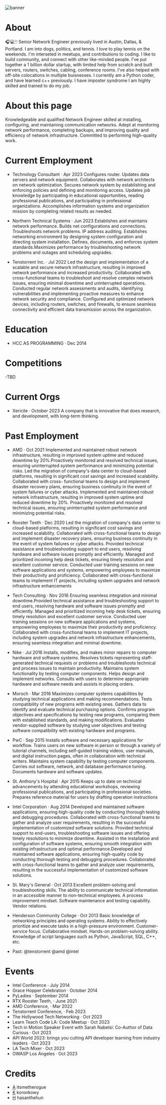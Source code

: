 
![banner](https://github.com/staramidst/staramidst/assets/146413562/1f642dde-3a4e-4565-8cd4-f34ca079bda3)


# About
 🎧💻🖱️ Senior Network Engineer previously lived in Austin, Dallas, & Portland. I am into dogs, politics, and tennis. I love to play tennis on the weekends. I'm interseted in meetups, and contributions to coding. I like to build community, and connect with other like-minded people. I've put together a 1 billion dollar startup, with limited help from scratch and built servers, routers, switches, cabling, conference rooms. I've also helped with off-site colocations in multiple buisnesses. I currently am a Python coder, and have learned c++ previously. I have imposter syndrome I am highly skilled and trained to do my job.

# About this page
Knowledgeable and qualified Network Engineer skilled at installing, configuring, and maintaining communication networks. Adept at monitoring network performance, completing backups, and improving quality and efficiency of network infrastructure. Committed to performing high-quality work.

# Current Employment

- Technology Consultant · Apr 2023
Configures router. Updates data servers and network equipment. Collaborates with network architects on network optimization. Secures network system by establishing and enforcing policies and defining and monitoring access. Updates job knowledge by participating in educational opportunities, reading professional publications, and participating in professional organizations. Accomplishes information systems and organization mission by completing related results as needed.

- Northern Technical Systems · Jun 2023
Establishes and maintains network performance. Builds net configurations and connections. Troubleshoots network problems. IP address auditing. Establishes networking environment by designing system configuration and directing system installation. Defines, documents, and enforces system standards.Maximizes performance by troubleshooting network problems and outages and scheduling upgrades.

- Tenstorrent Inc. · Jul 2022 
Led the design and implementation of a scalable and secure network infrastructure, resulting in improved network performance and increased productivity. Collaborated with cross-functional teams to troubleshoot and resolve complex network issues, ensuring minimal downtime and uninterrupted operations. Conducted regular network assessments and audits, identifying vulnerabilities and implementing proactive measures to enhance network security and compliance. Configured and optimized network devices, including routers, switches, and firewalls, to ensure seamless connectivity and efficient data transmission across the organization.

# Education

- HCC AS PROGRAMMING · Dec 2014
  
# Competitions

-TBD

# Current Orgs

- Xericile · October 2023
A company that is innovative that does research, and development, with long-term thinking.

# Past Employment

- AMD · Oct 2021 
Implemented and maintained robust network infrastructure, resulting in improved system uptime and reduced downtime by 20%.Proactively monitored and resolved technical issues, ensuring uninterrupted system
performance and minimizing potential risks. Led the migration of company's data center to cloud-based platforms, resulting in significant cost savings and increased scalability. Collaborated with cross-
functional teams to design and implement disaster recovery plans, ensuring business continuity in the event of system failures or cyber attacks. Implemented and maintained robust network infrastructure,
resulting in improved system uptime and reduced downtime by 20%. Proactively monitored and resolved technical issues, ensuring uninterrupted system performance and minimizing potential risks. 

- Rooster Teeth · Dec 2020 
Led the migration of company's data center to cloud-based platforms, resulting in significant cost savings and increased scalability. Collaborated with cross-functional teams to design and implement disaster recovery plans, ensuring business continuity in the event of system failures or cyber attacks. Provided technical assistance and troubleshooting support to end users, resolving hardware and software issues promptly and efficiently. Managed and prioritized incoming help desk tickets, ensuring timely resolution and excellent customer service. Conducted user training sessions on new software applications and systems, empowering employees to maximize their productivity and proficiency. Collaborated with cross-functional teams to implement IT projects, including system upgrades and network infrastructure enhancements

- Tech Consulting · Nov 2016 
Ensuring seamless integration and minimal downtime.Provided technical assistance and troubleshooting support to end users, resolving hardware and software issues promptly and efficiently. Managed and prioritized incoming help desk tickets, ensuring timely resolution and excellent customer service. Conducted user training sessions on new software applications and systems, empowering employees to maximize their productivity and proficiency. Collaborated with cross-functional teams to implement IT projects, including system upgrades and network infrastructure enhancements, ensuring seamless integration and minimal downtime.

- Nike · Jul 2016
Installs, modifies, and makes minor repairs to computer hardware and software systems. Resolves tickets representing staff-generated technical requests or problems and troubleshoots technical and process issues to maintain productivity. Maintains system functionality by testing computer components. Helps design and implement networks. Consults with users to determine appropriate hardware and software needs and assists in placing orders.

- Moroch · Mar 2016
Maximizes computer systems capabilities by studying technical applications and making recommendations. Tests compatibility of new programs with existing ones. Gathers data to identify and evaluate technical purchasing options. Confirms program objectives and specifications by testing new programs, comparing them with established standards, and making modifications. Evaluates vendor-supplied software by studying user objectives and testing software compatibility with existing hardware and programs.

- PwC · Sep 2015
Installs software and necessary applications for workflow. Trains users on new software in person or through a variety of tutorial channels, including self-guided training videos, user manuals, and digital instruction pages, often in collaboration with technical writers. Maintains system capability by testing computer components. Carries out software, network, and database performance tuning.
Documents hardware and software updates.

- St. Anthony's Hospital · Apr 2015
Keeps up to date on technical advancements by attending educational workshops, reviewing professional publications, and participating in professional societies. Prepares reference material for users by drafting operation instructions

- Intel Corporation · Aug 2014
Developed and maintained software applications, ensuring high-quality code by conducting thorough testing and debugging procedures. Collaborated with cross-functional teams to gather and analyze user requirements, resulting in the successful implementation of customized software solutions. Provided technical support to end-users, troubleshooting software issues and offering timely resolutions to minimize downtime. Assisted in the installation and configuration of software systems, ensuring smooth integration with existing infrastructure and optimal performance.Developed and maintained software applications, ensuring high-quality code by conducting thorough testing and debugging procedures. Collaborated with cross-functional teams to gather and analyze user requirements, resulting in the successful implementation of customized software solutions.

- St. Mary's General  · Oct 2013
Excellent problem-solving and troubleshooting skills. The ability to communicate technical information in an accessible manner to non-technical employees. A process improvement mindset. Software maintenance and testing capability. Vendor relations.
  
- Henderson Community College ·  Oct 2013
Basic knowledge of networking principles and operating systems. Ability to effectively prioritize and execute tasks in a high-pressure environment. Customer-service focus. Collaborative mindset.
Hands-on problem-solving ability. Knowledge of script languages such as Python, JavaScript, SQL, C++, etc.

- Past: @tenstorrent @amd @intel
 
# Events
 - Intel Conference · July 2014
 - Grace Hopper Celebration · October 2014
 - PyLadies · September 2014
 - RTX Rooster Teeth, · June 2021
 - AMD Conference, · Mar 2022
 - Tenstorrent Conference, · Feb 2023
 - The Hollywood Tech Networking · Oct 2023
 - Learn Teach Code LA: Code Meetup · Oct 2023
 - Tech in Motion Speaker Event with Sarah Nabelsi: Co-Author of Data Curious · Oct 2023
 - API World 2023: brings you cutting API developer learning from industry leaders · Oct 2023
 - LA Tech Mixer · Oct 2023
 - OWASP Los Angeles · Oct 2023


# Credits
- [A](https://twitter.com/itsmetherogue) itsmetherogue 
- [K](https://twitter.com/koronkowy) koronkowy
- [H](https://twitter.com/hasanthehun) hasanthehun



<!---
staramidst/staramidst is a ✨ special ✨ repository because its `README.md` (this file) appears on your GitHub profile.
You can click the Preview link to take a look at your changes.
--->
